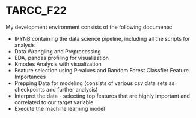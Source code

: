 # TARCC_F22
My development environment consists of the following documents:
  - IPYNB containing the data science pipeline, including all the scripts for analysis
  - Data Wrangling and Preprocessing
  - EDA, pandas profiling for visualization
  - Kmodes Analysis with visualization
  - Feature selection using P-values and Random Forest Classfier Feature Importances
  - Prepping Data for modeling (consists of various csv data sets as checkpoints and further analysis)
  - Interpret the data - selecting top features that are highly important and correlated to our target variable
  - Execute the machine learning model
